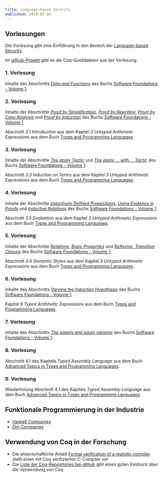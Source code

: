 ```yaml
---
title: Language-based Security
published: 2018-05-16
---
```



## Vorlesungen

Die Vorlesung gibt eine Einführung in den Bereich der [Language-based Security](https://en.wikipedia.org/wiki/Language-based_security).

Im [github-Projekt](https://github.com/jan-christiansen/Language-based-Security) gibt es die Coq-Quelldateien aus der Vorlesung.


### 1. Vorlesung

Inhalte des Abschnitts [_Data and Functions_](https://softwarefoundations.cis.upenn.edu/lf-current/Basics.html#lab17) des Buchs [Software Foundations - Volume 1](https://softwarefoundations.cis.upenn.edu/current/lf-current/index.html).


### 2. Vorlesung

Inhalte der Abschnitte [_Proof by Simplification_](https://softwarefoundations.cis.upenn.edu/lf-current/Basics.html#lab30), [_Proof by Rewriting_](https://softwarefoundations.cis.upenn.edu/lf-current/Basics.html#lab31), [_Proof by Case Analysis_](https://softwarefoundations.cis.upenn.edu/lf-current/Basics.html#lab34) und [_Proof by Induction_](https://softwarefoundations.cis.upenn.edu/lf-current/Induction.html#lab44) des Buchs [Software Foundations - Volume 1](https://softwarefoundations.cis.upenn.edu/current/lf-current/index.html).

Abschnitt _3.1 Introduction_ aus dem Kapitel _3 Untyped Arithmetic Expressions_ aus dem Buch [Types and Programming Languages](https://ebookcentral.proquest.com/lib/zhbflensburg-ebooks/detail.action?docID=3338823).


### 3. Vorlesung

Inhalte der Abschnitte [_The apply Tactic_](https://softwarefoundations.cis.upenn.edu/lf-current/Tactics.html#lab131) und [_The apply ... with ... Tactic_](https://softwarefoundations.cis.upenn.edu/lf-current/Tactics.html#lab135) des Buchs [Software Foundations - Volume 1](https://softwarefoundations.cis.upenn.edu/current/lf-current/index.html).

Abschnitt _3.3 Induction on Terms_ aus dem Kapitel _3 Untyped Arithmetic Expressions_ aus dem Buch [Types and Programming Languages](https://ebookcentral.proquest.com/lib/zhbflensburg-ebooks/detail.action?docID=3338823).


### 4. Vorlesung

Inhalte der Abschnitte [_Inductively Defined Propositions_](https://softwarefoundations.cis.upenn.edu/lf-current/IndProp.html#lab198), [_Using Evidence in Proofs_](https://softwarefoundations.cis.upenn.edu/lf-current/IndProp.html#lab200) und [_Inductive Relations_](https://softwarefoundations.cis.upenn.edu/lf-current/IndProp.html#lab209) des Buchs [Software Foundations - Volume 1](https://softwarefoundations.cis.upenn.edu/current/lf-current/index.html).

Abschnitt _3.5 Evaluation_ aus dem Kapitel _3 Untyped Arithmetic Expressions_ aus dem Buch [Types and Programming Languages](https://ebookcentral.proquest.com/lib/zhbflensburg-ebooks/detail.action?docID=3338823).


### 5. Vorlesung

Inhalte der Abschnitte [_Relations_](https://softwarefoundations.cis.upenn.edu/lf-current/Rel.html#lab281), [_Basic Properties_](https://softwarefoundations.cis.upenn.edu/lf-current/Rel.html#lab282) und [_Reflexive, Transitive Closure_](https://softwarefoundations.cis.upenn.edu/lf-current/Rel.html#lab299) des Buchs [Software Foundations - Volume 1](https://softwarefoundations.cis.upenn.edu/current/lf-current/index.html).

Abschnitt _3.4 Semantic Styles_ aus dem Kapitel _3 Untyped Arithmetic Expressions_ aus dem Buch [Types and Programming Languages](https://ebookcentral.proquest.com/lib/zhbflensburg-ebooks/detail.action?docID=3338823).


### 6. Vorlesung

Inhalte des Abschnitts [_Varying the Induction Hypothesis_](https://softwarefoundations.cis.upenn.edu/lf-current/Tactics.html#lab142) des Buchs [Software Foundations - Volume 1](https://softwarefoundations.cis.upenn.edu/current/lf-current/index.html).

Kapitel _8 Typed Arithmetic Expressions_ aus dem Buch [Types and Programming Languages](https://ebookcentral.proquest.com/lib/zhbflensburg-ebooks/detail.action?docID=3338823).


### 7. Vorlesung

Inhalte des Abschnitts [_The eapply and eauto variants_](https://softwarefoundations.cis.upenn.edu/lf-current/Auto.html#lab384) des Buchs [Software Foundations - Volume 1](https://softwarefoundations.cis.upenn.edu/current/lf-current/index.html).


### 8. Vorlesung

Abschnitt 4.1 des Kapitels _Typed Assembly Language_ aus dem Buch [Advanced Topics in Types and Programming Languages](?).


### 9. Vorlesung

Wiederholung Abschnitt 4.1 des Kapitels _Typed Assembly Language_ aus dem Buch [Advanced Topics in Types and Programming Languages](?).


## Funktionale Programmierung in der Industrie

* [Haskell Companies](https://github.com/erkmos/haskell-companies)
* [Elm Companies](https://github.com/lpil/elm-companies)


## Verwendung von Coq in der Forschung

* Die wisenschaftliche Arbeit [Formal verification of a realistic compiler](http://www.cse.iitd.ac.in/~sbansal/csl862-soft/readings/compcert.pdf) stellt einen mit Coq verifizierten C-Compiler vor
* Die [Liste der Coq-Repositories bei github](https://github.com/search?l=&p=1&q=language%3ACoq&ref=advsearch&type=Repositories) gibt einen guten Eindruck über die Verwendung von Coq
